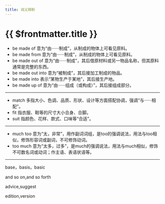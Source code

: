 ```yaml
---
title: 词义辨析
---
```

# {{ $frontmatter.title }}

- be made of 意为“由······制成”，从制成的物体上可看见原料。
- be made from 意为“由······制成”，从制成的物体上可看见原料。
- be made out of 意为“由······制成”，其后借原材料或另一物品名称，但其原料通常是完整的东西。
- be made out into 意为“被制成”，其后接加工制成的物品。
- be made into 表示“某物生产于某地”，其后接生产地。
- be made up of 意为“由······组成（或构成）”，其后接组成部分。

---
- match 多指大小、色调、品质、形状、设计等方面搭配协调，强调“与······相配”。
- fit 指衣服、鞋等的尺寸大小合身、合脚。
- suit 指颜色、花样、款式、口味等“合适”。

---
- much too 意为“太，非常”，用作副词词组，是too的强调说法，用法与too相似，修饰形容词或副词，不可修饰动词。
- too much 意为“太多，过多”，是much的强调说法，用法与much相似，修饰不可数名词或动词；作主语、表语状语等。
---

base，basis，basic

and so on,and so forth

advice,suggest

edition,version